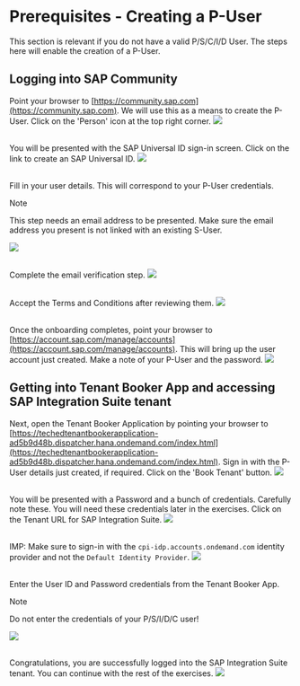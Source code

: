 # Prerequisites - Creating a P-User

This section is relevant if you do not have a valid P/S/C/I/D User. The steps here will enable the creation of a P-User.


## Logging into SAP Community  

Point your browser to [https://community.sap.com](https://community.sap.com). We will use this as a means to create the P-User. Click on the 'Person' icon at the top right corner.
![](/exercises/prerequisites/images/prereq_11.png)

<br>You will be presented with the SAP Universal ID sign-in screen. Click on the link to create an SAP Universal ID.
![](/exercises/prerequisites/images/prereq_10.png)

<br>Fill in your user details. This will correspond to your P-User credentials.
> [!NOTE]
> This step needs an email address to be presented. Make sure the email address you present is not linked with an existing S-User.

![](/exercises/prerequisites/images/prereq_9.png)

<br>Complete the email verification step.
![](/exercises/prerequisites/images/prereq_8.png)

<br>Accept the Terms and Conditions after reviewing them.
![](/exercises/prerequisites/images/prereq_7.png)

<br>Once the onboarding completes, point your browser to [https://account.sap.com/manage/accounts](https://account.sap.com/manage/accounts). This will bring up the user account just created. Make a note of your P-User and the password.
![](/exercises/prerequisites/images/prereq_6.png)
<br>
## Getting into Tenant Booker App and accessing SAP Integration Suite tenant 

Next, open the Tenant Booker Application by pointing your browser to [https://techedtenantbookerapplication-ad5b9d48b.dispatcher.hana.ondemand.com/index.html](https://techedtenantbookerapplication-ad5b9d48b.dispatcher.hana.ondemand.com/index.html). Sign in with the P-User details just created, if required. Click on the 'Book Tenant' button.
![](/exercises/prerequisites/images/prereq_5.png)

<br>You will be presented with a Password and a bunch of credentials. Carefully note these. You will need these credentials later in the exercises. Click on the Tenant URL for SAP Integration Suite.
![](/exercises/prerequisites/images/prereq_4.png)

<br>IMP: Make sure to sign-in with the `cpi-idp.accounts.ondemand.com` identity provider and not the `Default Identity Provider`. 
![](/exercises/prerequisites/images/prereq_3.png)

<br>Enter the User ID and Password credentials from the Tenant Booker App.
> [!NOTE]
> Do not enter the credentials of your P/S/I/D/C user!

![](/exercises/prerequisites/images/prereq_2.png)

<br>Congratulations, you are successfully logged into the SAP Integration Suite tenant. You can continue with the rest of the exercises.
![](/exercises/prerequisites/images/prereq_1.png)
